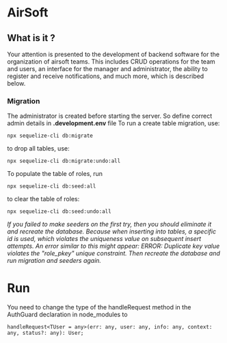 # AirSoft

## What is it ?
Your attention is presented to the development of backend software for the organization of airsoft teams. This includes CRUD operations for the team and users, an interface for the manager and administrator, the ability to register and receive notifications, and much more, which is described below.

### Migration
The administrator is created before starting the server. So define correct admin details in **.development.env** file
To run a create table migration, use:
```
npx sequelize-cli db:migrate
```
to drop all tables, use:
```
npx sequelize-cli db:migrate:undo:all
```

To populate the table of roles, run
```
npx sequelize-cli db:seed:all
```
to clear the table of roles:
```
npx sequelize-cli db:seed:undo:all
```

*If you failed to make seeders on the first try, then you should eliminate it and recreate the database. Because when inserting into tables, a specific id is used, which violates the uniqueness value on subsequent insert attempts. An error similar to this might appear: ERROR: Duplicate key value violates the "role_pkey" unique constraint. Then recreate the database and run migration and seeders again.*


# Run
You need to change the type of the handleRequest method in the AuthGuard declaration in node_modules to
```
handleRequest<TUser = any>(err: any, user: any, info: any, context: any, status?: any): User;
```